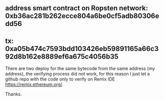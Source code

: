 address smart contract on Ropsten network: 0xb36ac281b262ecce804a6be0cf5adb80306edd56
------------------------------------------
tx: 0xa05b474c7593bdd103426eb59891165a66c392d8b162e8889ef6a675c4056b35
------------------------------------------
There are two deploy for the same bytecode from the same address (my address), the verifying process did not work, for this reason I just let a github repo with the code only to verify on Remix IDE https://remix.ethereum.org/.

Thanks. 
